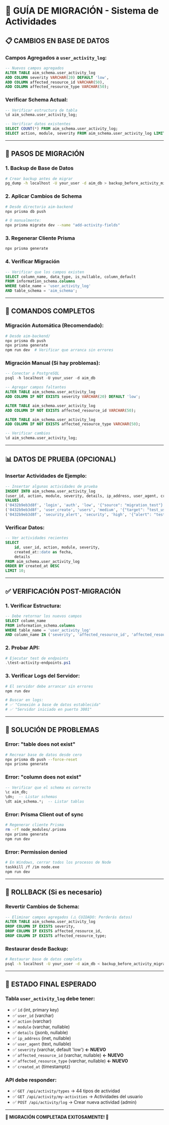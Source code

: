 # 🔄 GUÍA DE MIGRACIÓN - Sistema de Actividades

## 📋 **CAMBIOS EN BASE DE DATOS**

### **Campos Agregados a `user_activity_log`:**
```sql
-- Nuevos campos agregados
ALTER TABLE aim_schema.user_activity_log 
ADD COLUMN severity VARCHAR(20) DEFAULT 'low',
ADD COLUMN affected_resource_id VARCHAR(50),
ADD COLUMN affected_resource_type VARCHAR(50);
```

### **Verificar Schema Actual:**
```sql
-- Verificar estructura de tabla
\d aim_schema.user_activity_log;

-- Verificar datos existentes
SELECT COUNT(*) FROM aim_schema.user_activity_log;
SELECT action, module, severity FROM aim_schema.user_activity_log LIMIT 5;
```

---

## 🚀 **PASOS DE MIGRACIÓN**

### **1. Backup de Base de Datos**
```bash
# Crear backup antes de migrar
pg_dump -h localhost -U your_user -d aim_db > backup_before_activity_migration.sql
```

### **2. Aplicar Cambios de Schema**
```bash
# Desde directorio aim-backend
npx prisma db push

# O manualmente:
npx prisma migrate dev --name "add-activity-fields"
```

### **3. Regenerar Cliente Prisma**
```bash
npx prisma generate
```

### **4. Verificar Migración**
```sql
-- Verificar que los campos existen
SELECT column_name, data_type, is_nullable, column_default 
FROM information_schema.columns 
WHERE table_name = 'user_activity_log' 
AND table_schema = 'aim_schema';
```

---

## 🔧 **COMANDOS COMPLETOS**

### **Migración Automática (Recomendado):**
```powershell
# Desde aim-backend/
npx prisma db push
npx prisma generate
npm run dev  # Verificar que arranca sin errores
```

### **Migración Manual (Si hay problemas):**
```sql
-- Conectar a PostgreSQL
psql -h localhost -U your_user -d aim_db

-- Agregar campos faltantes
ALTER TABLE aim_schema.user_activity_log 
ADD COLUMN IF NOT EXISTS severity VARCHAR(20) DEFAULT 'low';

ALTER TABLE aim_schema.user_activity_log 
ADD COLUMN IF NOT EXISTS affected_resource_id VARCHAR(50);

ALTER TABLE aim_schema.user_activity_log 
ADD COLUMN IF NOT EXISTS affected_resource_type VARCHAR(50);

-- Verificar cambios
\d aim_schema.user_activity_log;
```

---

## 📊 **DATOS DE PRUEBA (OPCIONAL)**

### **Insertar Actividades de Ejemplo:**
```sql
-- Insertar algunas actividades de prueba
INSERT INTO aim_schema.user_activity_log 
(user_id, action, module, severity, details, ip_address, user_agent, created_at)
VALUES 
('0432b9eb3d8f', 'login', 'auth', 'low', '{"source": "migration_test"}', '127.0.0.1', 'Migration Script', NOW()),
('0432b9eb3d8f', 'user_create', 'users', 'medium', '{"target": "test_user"}', '127.0.0.1', 'Migration Script', NOW()),
('0432b9eb3d8f', 'security_alert', 'security', 'high', '{"alert": "test_alert"}', '127.0.0.1', 'Migration Script', NOW());
```

### **Verificar Datos:**
```sql
-- Ver actividades recientes
SELECT 
    id, user_id, action, module, severity, 
    created_at::date as fecha,
    details
FROM aim_schema.user_activity_log 
ORDER BY created_at DESC 
LIMIT 10;
```

---

## ✅ **VERIFICACIÓN POST-MIGRACIÓN**

### **1. Verificar Estructura:**
```sql
-- Debe retornar los nuevos campos
SELECT column_name 
FROM information_schema.columns 
WHERE table_name = 'user_activity_log' 
AND column_name IN ('severity', 'affected_resource_id', 'affected_resource_type');
```

### **2. Probar API:**
```powershell
# Ejecutar test de endpoints
.\test-activity-endpoints.ps1
```

### **3. Verificar Logs del Servidor:**
```bash
# El servidor debe arrancar sin errores
npm run dev

# Buscar en logs:
# ✅ "Conexión a base de datos establecida"
# ✅ "Servidor iniciado en puerto 3001"
```

---

## 🚨 **SOLUCIÓN DE PROBLEMAS**

### **Error: "table does not exist"**
```bash
# Recrear base de datos desde cero
npx prisma db push --force-reset
npx prisma generate
```

### **Error: "column does not exist"**
```sql
-- Verificar que el schema es correcto
\c aim_db;
\dn;  -- Listar schemas
\dt aim_schema.*;  -- Listar tablas
```

### **Error: Prisma Client out of sync**
```bash
# Regenerar cliente Prisma
rm -rf node_modules/.prisma
npx prisma generate
npm run dev
```

### **Error: Permission denied**
```bash
# En Windows, cerrar todos los procesos de Node
taskkill /f /im node.exe
npm run dev
```

---

## 📝 **ROLLBACK (Si es necesario)**

### **Revertir Cambios de Schema:**
```sql
-- Eliminar campos agregados (⚠️ CUIDADO: Perderás datos)
ALTER TABLE aim_schema.user_activity_log 
DROP COLUMN IF EXISTS severity,
DROP COLUMN IF EXISTS affected_resource_id,
DROP COLUMN IF EXISTS affected_resource_type;
```

### **Restaurar desde Backup:**
```bash
# Restaurar base de datos completa
psql -h localhost -U your_user -d aim_db < backup_before_activity_migration.sql
```

---

## 🎯 **ESTADO FINAL ESPERADO**

### **Tabla `user_activity_log` debe tener:**
- ✅ `id` (int, primary key)
- ✅ `user_id` (varchar)
- ✅ `action` (varchar)
- ✅ `module` (varchar, nullable)
- ✅ `details` (jsonb, nullable)
- ✅ `ip_address` (inet, nullable)
- ✅ `user_agent` (text, nullable)
- ✅ `severity` (varchar, default 'low') **← NUEVO**
- ✅ `affected_resource_id` (varchar, nullable) **← NUEVO**
- ✅ `affected_resource_type` (varchar, nullable) **← NUEVO**
- ✅ `created_at` (timestamptz)

### **API debe responder:**
- ✅ `GET /api/activity/types` → 44 tipos de actividad
- ✅ `GET /api/activity/my-activities` → Actividades del usuario
- ✅ `POST /api/activity/log` → Crear nueva actividad (admin)

---

**🎉 MIGRACIÓN COMPLETADA EXITOSAMENTE! 🎉** 